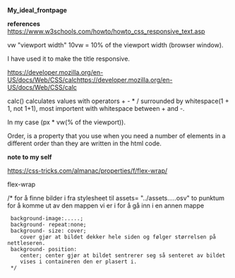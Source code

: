**My_ideal_frontpage**

**references**
https://www.w3schools.com/howto/howto_css_responsive_text.asp

  vw "viewport width" 10vw = 10% of the viewport width (browser window). 

  I have used it to make the title responsive. 

https://developer.mozilla.org/en-US/docs/Web/CSS/calchttps://developer.mozilla.org/en-US/docs/Web/CSS/calc

  calc() calculates values with operators + - * / surrounded by whitespace(1 + 1, not 1+1), most importent with whitespace between + and -.

  In my case (px * vw(% of the viewport)).

Order, is a property that you use when you need a number of elements in a different order than they are written in the html code.

**note to my self**

https://css-tricks.com/almanac/properties/f/flex-wrap/

  flex-wrap
  


/* for å finne bilder i fra stylesheet til
     assets= "../assets.....osv" to punktum for å komme ut 
     av den mappen vi er i for å gå inn i en annen mappe
     
     
     background-image:.....;
     background- repeat:none;
     background- size: cover;  
        cover gjør at bildet dekker hele siden og følger størrelsen på nettleseren.
     background- position: 
        center; center gjør at bildet sentrerer seg så senteret av bildet 
        vises i containeren den er plasert i.
     */